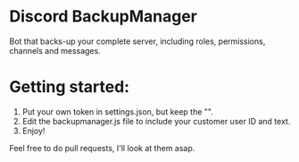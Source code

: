 # Discord BackupManager
Bot that backs-up your complete server, including roles, permissions, channels and messages.

# Getting started:

1. Put your own token in settings.json, but keep the "".
2. Edit the backupmanager.js file to include your customer user ID and text.
3. Enjoy!

Feel free to do pull requests, I'll look at them asap.
